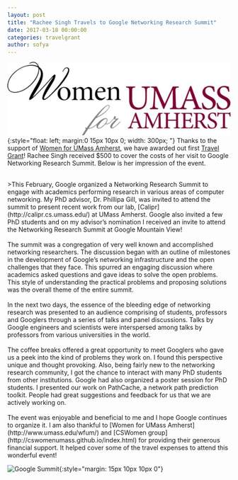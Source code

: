 ```yaml
---
layout: post
title: "Rachee Singh Travels to Google Networking Research Summit"
date: 2017-03-18 00:00:00
categories: travelgrant
author: sofya
---
```


![WFUM logo](/images/WFUMlogo.png){:style="float: left; margin:0 15px 10px 0; width: 300px; "}
Thanks to the support of [Women for UMass Amherst](http://www.umass.edu/wfum/), we have awarded out first [Travel Grant](http://cswomenumass.github.io/travelgrant.html)! Rachee Singh received $500 to cover the costs of her visit to Google Networking Research Summit. Below is her impression of the event.

<!--break-->

<br/>
>This February, Google organized a Networking Research Summit to engage with academics performing research in various areas of computer networking. My PhD advisor, Dr. Phillipa Gill, was invited to attend the summit to present recent work from our lab, [Calipr](http://calipr.cs.umass.edu/) at UMass Amherst. Google also invited a few PhD students and on my advisor’s nomination I received an invite to attend the Networking Research Summit at Google Mountain View!<br/><br/>
The summit was a congregation of very well known and accomplished networking researchers. The discussion began with an outline of milestones in the development of Google’s networking infrastructure and the open challenges that they face. This spurred an engaging discussion where academics asked questions and gave ideas to solve the open problems. This style of understanding the practical problems and proposing solutions was the overall theme of the entire summit.<br/><br/>
In the next two days, the essence of the bleeding edge of networking research was presented to an audience comprising of students, professors and Googlers through a series of talks and panel discussions. Talks by Google engineers and scientists were interspersed among talks by professors from various universities in the world.<br/><br/>
The coffee breaks offered a great opportunity to meet Googlers who gave us a peek into the kind of problems they work on. I found this perspective unique and thought provoking. Also, being fairly new to the networking research community, I got the chance to interact with many PhD students from other institutions. Google had also organized a poster session for PhD students. I presented our work on PathCache, a network path prediction toolkit. People had great suggestions and feedback for us that we are actively working on.<br/><br/>
The event was enjoyable and beneficial to me and I hope Google continues to organize it. I am also thankful to [Women for UMass Amherst](http://www.umass.edu/wfum/) and [CSWomen group](http://cswomenumass.github.io/index.html) for providing their generous financial support. It helped cover some of the travel expenses to attend this wonderful event!

![Google Summit](/images/google-summit.png){:style="margin: 15px 10px 10px 0"}
